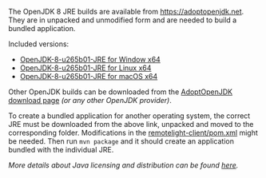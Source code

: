 The OpenJDK 8 JRE builds are available from https://adoptopenjdk.net. They are in unpacked and unmodified form and are needed to build a bundled application.

Included versions:
- [OpenJDK-8-u265b01-JRE for Window x64](https://github.com/AdoptOpenJDK/openjdk8-binaries/releases/download/jdk8u265-b01/OpenJDK8U-jre_x64_windows_hotspot_8u265b01.zip)
- [OpenJDK-8-u265b01-JRE for Linux x64](https://github.com/AdoptOpenJDK/openjdk8-binaries/releases/download/jdk8u265-b01/OpenJDK8U-jre_x64_linux_hotspot_8u265b01.tar.gz)
- [OpenJDK-8-u265b01-JRE for macOS x64](https://github.com/AdoptOpenJDK/openjdk8-binaries/releases/download/jdk8u265-b01/OpenJDK8U-jre_x64_mac_hotspot_8u265b01.tar.gz)

Other OpenJDK builds can be downloaded from the [AdoptOpenJDK download page](https://adoptopenjdk.net/releases.html) *(or any other OpenJDK provider)*.

To create a bundled application for another operating system, the correct JRE must be downloaded from the above link, unpacked and moved to the corresponding folder. Modifications in the [remotelight-client/pom.xml](https://github.com/Drumber/RemoteLight/blob/master/remotelight-client/pom.xml) might be needed. Then run `mvn package` and it should create an application bundled with the individual JRE.

*More details about Java licensing and distribution can be found [here](https://www.java.com/en/download/faq/distribution.xml).*